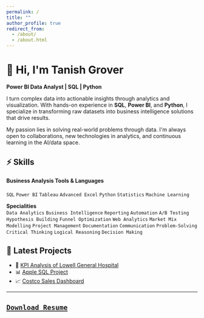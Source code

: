 ```yaml
---
permalink: /
title: ""
author_profile: true
redirect_from:
  - /about/
  - /about.html
---
```


# 👋 Hi, I'm Tanish Grover  
**Power BI Data Analyst | SQL | Python**

I turn complex data into actionable insights through analytics and visualization. With hands-on experience in **SQL**, **Power BI**, and **Python**, I specialize in transforming raw datasets into business intelligence solutions that drive results.

My passion lies in solving real-world problems through data. I'm always open to collaborations, new technologies in analytics, and continuous learning in the AI/data space.


## ⚡ Skills

#### **Business Analysis Tools & Languages**  
`SQL` `Power BI` `Tableau` `Advanced Excel` `Python` `Statistics` `Machine Learning`

**Specialities**  
`Data Analytics` `Business Intelligence` `Reporting` `Automation` `A/B Testing` `Hypothesis Building` `Funnel Optimization` `Web Analytics` `Market Mix Modelling` `Project Management` `Documentation` `Communication` `Problem-Solving` `Critical Thinking` `Logical Reasoning` `Decision Making`

## 🚀 Latest Projects


- 🏥 [KPI Analysis of Lowell General Hospital](/portfolio/Lowell-general-hospital-analysis/)
- 📊 [Apple SQL Project](/portfolio/Apple-SQL-Project/)
- 📈 [Costco Sales Dashboard](/portfolio/Costco-Sales-Dashboard/)

---

## [`Download Resume`](https://tanish8851.github.io/Portfolio//files/tanish_grover_resume.pdf)



